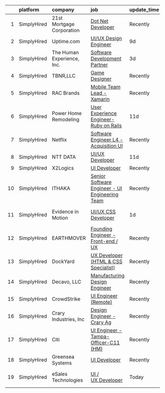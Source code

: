 

|    | platform    | company                    | job                                                                                                                                                    | update_time   | location         |
|---:|:------------|:---------------------------|:-------------------------------------------------------------------------------------------------------------------------------------------------------|:--------------|:-----------------|
|  1 | SimplyHired | 21st Mortgage Corporation  | [Dot Net Developer](https://www.simplyhired.com/job/EGRQAiY53TICJxtUHsDSlq-KP4RKqfRCNocZFTvPJXMjLVDjyUcOEQ?q=ux+engineer)                              | Recently      | Knoxville, TN    |
|  2 | SimplyHired | Uptime.com                 | [UI/UX Design Engineer](https://www.simplyhired.com/job/PI3WA_fwkyy_psP-NQ_HBieoaFTLfJKmFXtZNdFQFWXgvEk-0WGr6A?q=ux+engineer)                          | 9d            | Remote           |
|  3 | SimplyHired | The Human Experience, Inc. | [Software Development Partner](https://www.simplyhired.com/job/py8vRpb5c9uxonVyDny1Vxi1LjpVGecLuGtvaPqQGRnpynNW5rs5aA?q=ux+engineer)                   | 3d            | Round Rock, TX   |
|  4 | SimplyHired | TBNR,LLC                   | [Game Designer](https://www.simplyhired.com/job/P7xgzlq1zBV_gu57--sl_MEPc-eMZyrjU5kD5p32a7yYILtkcnBrxg?q=ux+engineer)                                  | Recently      | Remote           |
|  5 | SimplyHired | RAC Brands                 | [Mobile Team Lead - Xamarin](https://www.simplyhired.com/job/gNGKDRWKt_ymvOm6DQFfUse3FPPKms7TEOda8MGPTmIYs_2q1gIgWg?q=ux+engineer)                     | Recently      | Draper, UT       |
|  6 | SimplyHired | Power Home Remodeling      | [User Experience Engineer- Ruby on Rails](https://www.simplyhired.com/job/JYjpy9OhXOY758lp_s2dkT-F897edKt3r2afdLJr7A_3bFqKOVzhrQ?q=ux+engineer)        | 11d           | Glassboro, NJ    |
|  7 | SimplyHired | Netflix                    | [Software Engineer L4 - Acquisition UI](https://www.simplyhired.com/job/MewjA4tIM3AQZ5UEsNQMeDsA1D9LOnO54B8m8m2-ZUhXvcUr0JYaBA?q=ux+engineer)          | Recently      | Remote           |
|  8 | SimplyHired | NTT DATA                   | [UI/UX Developer](https://www.simplyhired.com/job/eKah63XRzEC55bCol7Y7iRN2wPL0RDRFa_hv6WGpxYXEbUiBxt8wpg?q=ux+engineer)                                | 11d           | Frisco, TX       |
|  9 | SimplyHired | X2Logics                   | [UI Developer](https://www.simplyhired.com/job/ak1hIs3JLzQLm7-crXnWvIInJD6L3fqPCsYHRYKlZwSAsaWLhtFx9w?q=ux+engineer)                                   | Recently      | Remote           |
| 10 | SimplyHired | ITHAKA                     | [Senior Software Engineer - UI Engineering Team](https://www.simplyhired.com/job/inYM2CSoj-lWM7-IxN1lfdFmAO-6A7F1ZZLGliDsbAbXRk4DlvHNcw?q=ux+engineer) | Recently      | Ann Arbor, MI    |
| 11 | SimplyHired | Evidence in Motion         | [UI/UX CSS Developer](https://www.simplyhired.com/job/78IxziZS7XTIlUuQlGg8j-LaQH1rh4vKfXX-mwl_zGIVTAz1Fa8Zlg?q=ux+engineer)                            | 1d            | San Antonio, TX  |
| 12 | SimplyHired | EARTHMOVER                 | [Founding Engineer - Front-end / UX](https://www.simplyhired.com/job/sibg0txBTR4aGm5QwEGyLFMU1T9Icu5xb7cadmmFuIn0kAky7UuW9Q?q=ux+engineer)             | Recently      | Remote           |
| 13 | SimplyHired | DockYard                   | [UX Developer (HTML & CSS Specialist)](https://www.simplyhired.com/job/baJujYifSoa76nERokBmz08NlUL-OxE8T2XGPyfqsLMCRvX1-oNdBQ?q=ux+engineer)           | Recently      | Remote           |
| 14 | SimplyHired | Decavo, LLC                | [Manufacturing Design Engineer](https://www.simplyhired.com/job/n7IV0epdKyevj1UWmhsg-Fu43KfjeoY64bU56E8guHVsNp4xhYBV-Q?q=ux+engineer)                  | Recently      | Hood River, OR   |
| 15 | SimplyHired | CrowdStrike                | [UI Engineer (Remote)](https://www.simplyhired.com/job/iAoCyFQPg5Y2ELp3oq0omBdU2eD3t_w4v09zURveEbN3CczIywDvmA?q=ux+engineer)                           | Recently      | Remote           |
| 16 | SimplyHired | Crary Industries, Inc      | [Design Engineer - Crary Ag](https://www.simplyhired.com/job/4o7z9hCOJ499GEthKN3Z5v4Q2l0HtM0jtABW-CMIYPHKyQP866ln8g?q=ux+engineer)                     | Recently      | West Fargo, ND   |
| 17 | SimplyHired | Citi                       | [UI Engineer - Tampa- Officer-C11 (HM)](https://www.simplyhired.com/job/NH3Nj62GU2R1Tm98j4--s-FXmh3haWvmwQtJX5K1CfzNK7vdEQ520w?q=ux+engineer)          | Recently      | Tampa, FL        |
| 18 | SimplyHired | Greensea Systems           | [UI Developer](https://www.simplyhired.com/job/zujmqiHkA1BWivIw-iBLR_gmYTUARpsyTfhFJYvNh2OYxVEXYPhGhg?q=ux+engineer)                                   | Recently      | Richmond, VT     |
| 19 | SimplyHired | eSales Technologies        | [UI / UX Developer](https://www.simplyhired.com/job/cIp0TrlXiR0e4gUN9eU3zLhBREdwgvgrwZZbFwmZRYrK2Fz2j3csNw?q=ux+engineer)                              | Today         | West Babylon, NY |